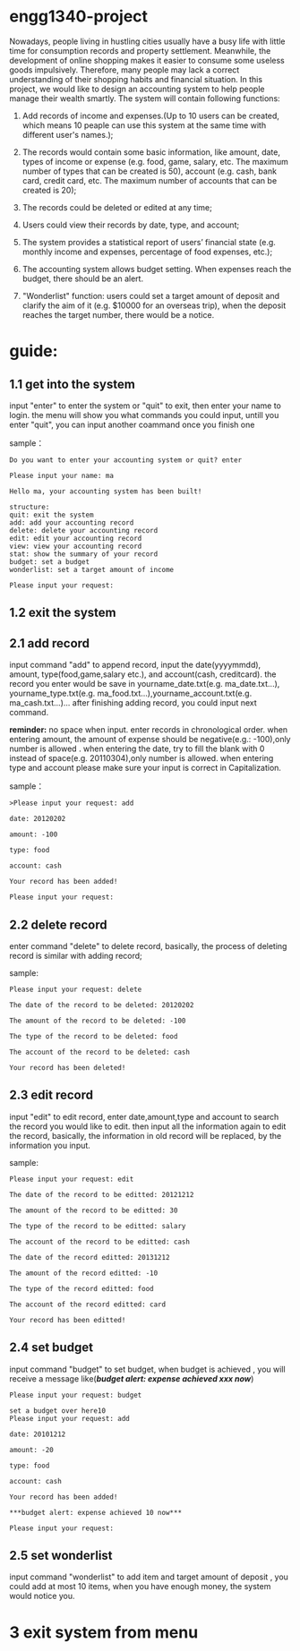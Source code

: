 # engg1340-project
Nowadays, people living in hustling cities usually have a busy life with little time for consumption records and property settlement. Meanwhile, the development of online shopping makes it easier to consume some useless goods impulsively. Therefore, many people may lack a correct understanding of their shopping habits and financial situation.
In this project, we would like to design an accounting system to help people manage their wealth smartly. The system will contain following functions:
1. Add records of income and expenses.(Up to 10 users can be created, which means 10 peaple can use this system at the same time with different user's names.);

2. The records would contain some basic information, like amount, date, types of income or expense (e.g. food, game, salary, etc. The maximum number of types that can be created is 50), account (e.g. cash, bank card, credit card, etc. The maximum number of accounts that can be created is 20);

3. The records could be deleted or edited at any time;

4. Users could view their records by date, type, and account;

5. The system provides a statistical report of users’ financial state (e.g. monthly income and expenses, percentage of food expenses, etc.);

6. The accounting system allows budget setting. When expenses reach the budget, there should be an alert.

7. "Wonderlist" function: users could set a target amount of deposit and clarify the aim of it (e.g. $10000 for an overseas trip), when the deposit reaches the target number, there would be a notice.

# guide:

## 1.1 get into the system

input "enter" to enter the system or "quit" to exit, then enter your name to login.
the menu will show you what commands you could input, untill you enter "quit", you can input another coammand once you finish one  

sample：

```
Do you want to enter your accounting system or quit? enter  

Please input your name: ma

Hello ma, your accounting system has been built!

structure:
quit: exit the system
add: add your accounting record
delete: delete your accounting record
edit: edit your accounting record
view: view your accounting record
stat: show the summary of your record
budget: set a budget
wonderlist: set a target amount of income

Please input your request:  
```
## 1.2 exit the system

## 2.1 add record

input command "add" to append record, input the date(yyyymmdd), amount, type(food,game,salary etc.), and account(cash, creditcard).
the record you enter would be save in yourname_date.txt(e.g. ma_date.txt...), yourname_type.txt(e.g. ma_food.txt...),yourname_account.txt(e.g. ma_cash.txt...)...
after finishing adding record, you could input next command.

**reminder:**
no space when input.
enter records in chronological order.
when entering amount, the amount of expense should be negative(e.g.: -100),only number is allowed .
when entering the date, try to fill the blank with 0 instead of space(e.g. 20110304),only number is allowed.
when entering type and account please make sure your input is correct in Capitalization.

sample：

```
>Please input your request: add

date: 20120202 

amount: -100

type: food

account: cash

Your record has been added!

Please input your request: 
```
 
## 2.2 delete record

enter command "delete" to delete record, basically, the process of deleting record is similar with adding record;

sample:
```
Please input your request: delete

The date of the record to be deleted: 20120202

The amount of the record to be deleted: -100

The type of the record to be deleted: food

The account of the record to be deleted: cash

Your record has been deleted!
```

## 2.3 edit record

input "edit" to edit record, enter date,amount,type and account to search the record you would like to edit. then input all the information again to edit the record, basically, the information in old record will be replaced, by the information you input.

sample:
```
Please input your request: edit

The date of the record to be editted: 20121212

The amount of the record to be editted: 30

The type of the record to be editted: salary

The account of the record to be editted: cash

The date of the record editted: 20131212

The amount of the record editted: -10

The type of the record editted: food

The account of the record editted: card

Your record has been editted!

```

## 2.4 set budget
input command "budget" to set budget, when budget is achieved , you will receive a message like(***budget alert: expense achieved xxx now***)

```
Please input your request: budget

set a budget over here10
Please input your request: add

date: 20101212

amount: -20

type: food

account: cash

Your record has been added!

***budget alert: expense achieved 10 now***

Please input your request: 
```
## 2.5 set wonderlist
input command "wonderlist" to add item and target amount of deposit , you could add at most 10 items, when you have enough money, the system would notice you.


# 3 exit system from menu


